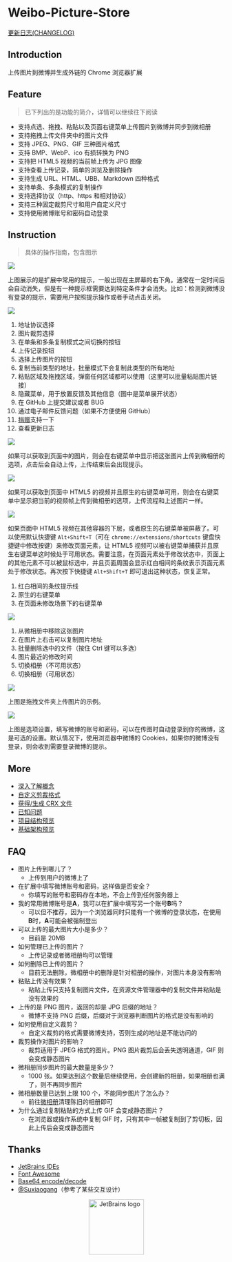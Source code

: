 # Weibo-Picture-Store

[更新日志(CHANGELOG)](changelog.md)

## Introduction

上传图片到微博并生成外链的 Chrome 浏览器扩展

## Feature

> 已下列出的是功能的简介，详情可以继续往下阅读

-   支持点选、拖拽、粘贴以及页面右键菜单上传图片到微博并同步到微相册
-   支持拖拽上传文件夹中的图片文件
-   支持 JPEG、PNG、GIF 三种图片格式
-   支持 BMP、WebP、ico 有损转换为 PNG
-   支持把 HTML5 视频的当前帧上传为 JPG 图像
-   支持查看上传记录，简单的浏览及删除操作
-   支持生成 URL、HTML、UBB、Markdown 四种格式
-   支持单条、多条模式的复制操作
-   支持选择协议（http、https 和相对协议）
-   支持三种固定裁剪尺寸和用户自定义尺寸
-   支持使用微博账号和密码自动登录

## Instruction

> 具体的操作指南，包含图示

![](screenshot/chrome-notify.jpg)

上图展示的是扩展中常用的提示，一般出现在主屏幕的右下角。通常在一定时间后会自动消失，但是有一种提示框需要达到特定条件才会消失。比如：检测到微博没有登录的提示，需要用户按照提示操作或者手动点击关闭。

![](screenshot/popup.png)

1. 地址协议选择
2. 图片裁剪选择
3. 在单条和多条复制模式之间切换的按钮
4. 上传记录按钮
5. 选择上传图片的按钮
6. 复制当前类型的地址，批量模式下会复制此类型的所有地址
7. 粘贴区域及拖拽区域，弹窗任何区域都可以使用（这里可以批量粘贴图片链接）
8. 隐藏菜单，用于放置反馈及其他信息（图中是菜单展开状态）
9. 在 GitHub 上提交建议或者 BUG
10. 通过电子邮件反馈问题（如果不方便使用 GitHub）
11. [捐赠](https://www.hub.moe/blackboard/donate.html)支持一下
12. 查看更新日志

![](screenshot/right-upload.jpg)

如果可以获取到页面中的图片，则会在右键菜单中显示把这张图片上传到微相册的选项，点击后会自动上传，上传结束后会出现提示。

![](screenshot/video-frame.jpg)

如果可以获取到页面中 HTML5 的视频并且原生的右键菜单可用，则会在右键菜单中显示把当前的视频帧上传到微相册的选项，上传流程和上述图片一样。

![](screenshot/video-frame-enhancement.png)

如果页面中 HTML5 视频在其他容器的下层，或者原生的右键菜单被屏蔽了。可以使用默认快捷键 `Alt+Shift+T`（可在 `chrome://extensions/shortcuts` 键盘快捷键中修改按键）来修改页面元素，让 HTML5 视频可以被右键菜单捕获并且原生右键菜单这时候处于可用状态。需要注意，在页面元素处于修改状态中，页面上的其他元素不可以被鼠标选中，并且页面周围会显示红白相间的条纹表示页面元素处于修改状态。再次按下快捷键 `Alt+Shift+T` 即可退出这种状态，恢复正常。

1. 红白相间的条纹提示线
2. 原生的右键菜单
3. 在页面未修改场景下的右键菜单

![](screenshot/history.png)

1. 从微相册中移除这张图片
2. 在图片上右击可以复制图片地址
3. 批量删除选中的文件（按住 Ctrl 键可以多选）
4. 图片最近的修改时间
5. 切换相册（不可用状态）
6. 切换相册（可用状态）

![](screenshot/directory.gif)

上图是拖拽文件夹上传图片的示例。

![](screenshot/options.png)

上图是选项设置，填写微博的账号和密码，可以在传图时自动登录到你的微博，这是可选的设置。默认情况下，使用浏览器中微博的 Cookies，如果你的微博没有登录，则会收到需要登录微博的提示。

## More

-   [深入了解概念](docs/conception.md)
-   [自定义剪裁格式](docs/custom-clipsize.md)
-   [获得/生成 CRX 文件](docs/get-crx-file.md)
-   [已知问题](docs/known-issues.md)
-   [项目结构预览](docs/project-structure.md)
-   [基础架构预览](docs/architecture.md)

## FAQ

-   图片上传到哪儿了？
    -   上传到用户的微博上了
-   在扩展中填写微博账号和密码，这样做是否安全？
    -   你填写的账号和密码存在本地，不会上传到任何服务器上
-   我的常用微博账号是**A**，我可以在扩展中填写另一个账号**B**吗？
    -   可以但不推荐，因为一个浏览器同时只能有一个微博的登录状态，在使用**B**时，**A**可能会被强制登出
-   可以上传的最大图片大小是多少？
    -   目前是 20MB
-   如何管理已上传的图片？
    -   上传记录或者微相册均可以管理
-   如何删除已上传的图片？
    -   目前无法删除，微相册中的删除是针对相册的操作，对图片本身没有影响
-   粘贴上传没有效果？
    -   粘贴上传只支持复制图片文件，在资源文件管理器中的复制文件并粘贴是没有效果的
-   上传的是 PNG 图片，返回的却是 JPG 后缀的地址？
    -   微博不支持 PNG 后缀，后缀对于浏览器判断图片的格式是没有影响的
-   如何使用自定义裁剪？
    -   自定义裁剪的格式需要微博支持，否则生成的地址是不能访问的
-   裁剪操作对图片的影响？
    -   裁剪适用于 JPEG 格式的图片。PNG 图片裁剪后会丢失透明通道，GIF 则会变成静态图片
-   微相册同步图片的最大数量是多少？
    -   1000 张。如果达到这个数量后继续使用，会创建新的相册，如果相册也满了，则不再同步图片
-   微相册数量已达到上限 100 个，不能同步图片了怎么办？
    -   前往[微相册](http://photo.weibo.com)清理陈旧的相册即可
-   为什么通过复制粘贴的方式上传 GIF 会变成静态图片？
    -   在浏览器或操作系统中复制 GIF 时，只有其中一帧被复制到了剪切板，因此上传后会变成静态图片

## Thanks

-   [JetBrains IDEs](https://www.jetbrains.com/?from=Weibo-Picture-Store)
-   [Font Awesome](https://fontawesome.com/)
-   [Base64 encode/decode](https://github.com/beatgammit/base64-js)
-   [@Suxiaogang](https://github.com/Suxiaogang/WeiboPicBed/)（参考了某些交互设计）

<p align="center">
  <a href="https://www.jetbrains.com/?from=Weibo-Picture-Store" title="前往官网了解JetBrains出品的IDEs">
    <img src="scratches/jetbrains.svg" width="128" alt="JetBrains logo">
  </a>
</p>
